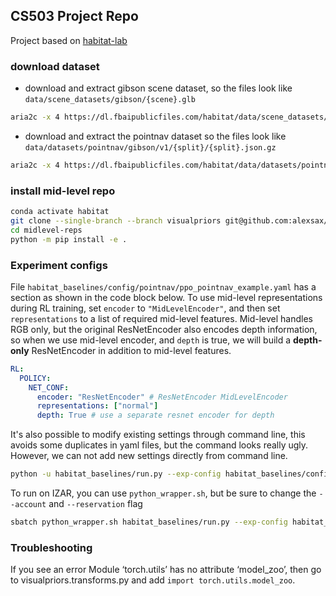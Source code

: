 ## CS503 Project Repo

Project based on [habitat-lab](HABITAT_README.md)

### download dataset
- download and extract gibson scene dataset, so the files look like `data/scene_datasets/gibson/{scene}.glb`
  
```bash 
aria2c -x 4 https://dl.fbaipublicfiles.com/habitat/data/scene_datasets/gibson_habitat.zip
```
    
- download and extract the pointnav dataset so the files look like `data/datasets/pointnav/gibson/v1/{split}/{split}.json.gz`

```bash 
aria2c -x 4 https://dl.fbaipublicfiles.com/habitat/data/datasets/pointnav/gibson/v1/pointnav_gibson_v1.zip
```


### install mid-level repo

```bash
conda activate habitat
git clone --single-branch --branch visualpriors git@github.com:alexsax/midlevel-reps.git
cd midlevel-reps
python -m pip install -e .
```

### Experiment configs

File `habitat_baselines/config/pointnav/ppo_pointnav_example.yaml` has a section as shown in the code block below.
To use mid-level representations during RL training, set `encoder` to `"MidLevelEncoder"`, and then set `representations` to a list of required mid-level features. 
Mid-level handles RGB only, but the original ResNetEncoder also encodes depth information, so when we use mid-level encoder, and `depth` is true, we will build a **depth-only** ResNetEncoder in addition to mid-level features. 

```yaml
RL:
  POLICY:
    NET_CONF:
      encoder: "ResNetEncoder" # ResNetEncoder MidLevelEncoder
      representations: ["normal"]
      depth: True # use a separate resnet encoder for depth
```

It's also possible to modify existing settings through command line, this avoids some duplicates in yaml files, but the command looks really ugly.
However, we can not add new settings directly from command line. 

```bash
python -u habitat_baselines/run.py --exp-config habitat_baselines/config/pointnav/ppo_pointnav_example.yaml --run-type train RL.POLICY.NET_CONF.representations "[\"normal\", \"keypoints3d\"]"
```

To run on IZAR, you can use `python_wrapper.sh`, but be sure to change the `--account` and `--reservation` flag

```bash
sbatch python_wrapper.sh habitat_baselines/run.py --exp-config habitat_baselines/config/pointnav/ppo_pointnav_example.yaml --run-type train RL.POLICY.NET_CONF.representations "[\"normal\", \"keypoints3d\"]"
```

### Troubleshooting 
If you see an error Module ‘torch.utils’ has no attribute ‘model_zoo’, then go to visualpriors.transforms.py and add `import torch.utils.model_zoo`.